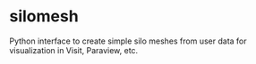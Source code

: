silomesh
========

Python interface to create simple silo meshes from user data for visualization in Visit, Paraview, etc.